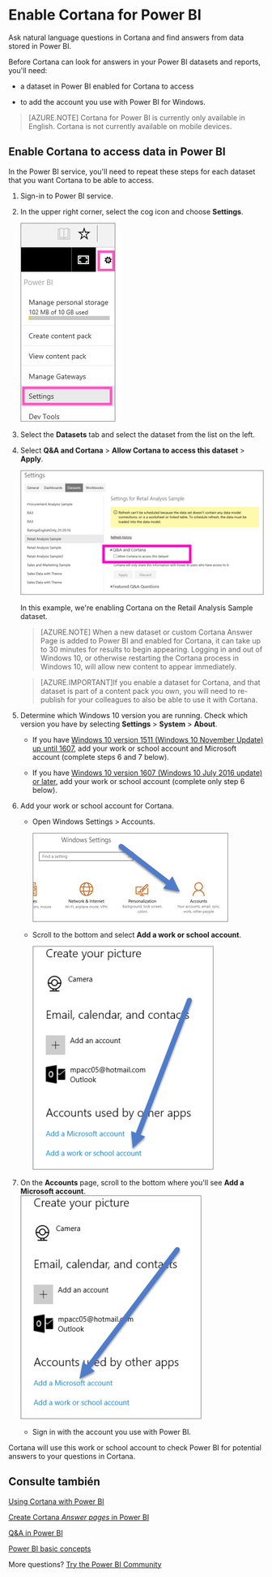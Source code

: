 <properties
   pageTitle="Enable Cortana for Power BI"
   description="Use Cortana with Power BI to get answers from your data. Activate Cortana for each Power BI dataset and then enable Cortana to access your datasets from mobile devices."
   services="powerbi"
   documentationCenter=""
   authors="mihart"  
   manager="mblythe"
   backup=""
   editor=""
   tags=""
   qualityFocus="no"
   qualityDate=""/>

<tags
   ms.service="powerbi"
   ms.devlang="NA"
   ms.topic="article"
   ms.tgt_pltfrm="NA"
   ms.workload="powerbi"
   ms.date="09/20/2016"
   ms.author="mihart"/>


# <a name="enable-cortana-for-power-bi"></a>Enable Cortana for Power BI

Ask natural language questions in Cortana and find answers from data stored in Power BI.

Before Cortana can look for answers in your Power BI datasets and reports, you'll need:

-  a dataset in Power BI enabled for Cortana to access

-  to add the account you use with Power BI for Windows.

  >[AZURE.NOTE] Cortana for Power BI is currently only available in English. Cortana is not currently available on mobile devices.

## <a name="enable-cortana-to-access-data-in-power-bi"></a>Enable Cortana to access data in Power BI
In the Power BI service, you'll need to repeat these steps for each dataset that you want Cortana to be able to access.

1.  Sign-in to Power BI service.

2. In the upper right corner, select the cog icon and choose <bpt id="p1">**</bpt>Settings<ept id="p1">**</ept>.

    ![](media/powerbi-service-cortana-enable/PBI_cortana_settings.png)

3. Select the <bpt id="p1">**</bpt>Datasets<ept id="p1">**</ept> tab and select the dataset from the list on the left.

4.  Select <bpt id="p1">**</bpt>Q&amp;A and Cortana<ept id="p1">**</ept><ph id="ph1"> &gt; </ph><bpt id="p2">**</bpt>Allow Cortana to access this dataset<ept id="p2">**</ept><ph id="ph2"> &gt; </ph><bpt id="p3">**</bpt>Apply<ept id="p3">**</ept>.

    ![](media/powerbi-service-cortana-enable/PBI_cortana-enable-new.png)

    In this example, we're enabling Cortana on the Retail Analysis Sample dataset.

    >[AZURE.NOTE] When a new dataset or custom Cortana Answer Page is added to Power BI and enabled for Cortana, it can take up to 30 minutes for results to begin appearing.  Logging in and out of Windows 10, or otherwise restarting the Cortana process in Windows 10, will allow new content to appear immediately.

    >[AZURE.IMPORTANT]If you enable a dataset for Cortana, and that dataset is part of a content pack you own, you will need to re-publish for your colleagues to also be able to use it with Cortana.

5. Determine which Windows 10 version you are running. Check which version you have by selecting <bpt id="p1">**</bpt>Settings<ept id="p1">**</ept><ph id="ph1"> &gt; </ph><bpt id="p2">**</bpt>System<ept id="p2">**</ept><ph id="ph2"> &gt; </ph><bpt id="p3">**</bpt>About<ept id="p3">**</ept>.

   -  If you have <bpt id="p1">[</bpt>Windows 10 version 1511 (Windows 10 November Update) up until 1607<ept id="p1">](http://blogs.windows.com/windowsexperience/2015/11/12/first-major-update-for-windows-10-available-today/)</ept>, add your work or school account and Microsoft account (complete steps 6 and 7 below).

   -  If you have <bpt id="p1">[</bpt>Windows 10 version 1607 (Windows 10 July 2016 update) or later<ept id="p1">](https://support.microsoft.com/en-us/kb/3176929)</ept>, add your work or school account (complete only step 6 below).

6. Add your work or school account for Cortana.
   -  Open Windows Settings &gt; Accounts.

         ![](media/powerbi-service-cortana-enable/power-bi-windows-accounts.png)

   -  Scroll to the bottom and select <bpt id="p1">**</bpt>Add a work or school account<ept id="p1">**</ept>.

         ![](media/powerbi-service-cortana-enable/power-bi-add-work-account.png)

7. On the <bpt id="p1">**</bpt>Accounts<ept id="p1">**</ept> page, scroll to the bottom where you'll see <bpt id="p2">**</bpt>Add a Microsoft account<ept id="p2">**</ept>.
      ![](media/powerbi-service-cortana-enable/power-bi-add-microsoft-account.png)

   -  Sign in with the account you use with Power BI.

Cortana will use this work or school account to check Power BI for potential answers to your questions in Cortana.

## <a name="see-also"></a>Consulte también
<bpt id="p1">[</bpt>Using Cortana with Power BI<ept id="p1">](powerbi-service-cortana-intro.md)</ept>

<bpt id="p1">[</bpt>Create Cortana <bpt id="p2">*</bpt>Answer pages<ept id="p2">*</ept> in Power BI<ept id="p1">](powerbi-service-cortana-desktop-entity-cards.md)</ept>

<bpt id="p1">[</bpt>Q&amp;A in Power BI<ept id="p1">](powerbi-service-q-and-a.md)</ept>

<bpt id="p1">[</bpt>Power BI basic concepts<ept id="p1">](powerbi-service-basic-concepts.md)</ept>

More questions? <bpt id="p1">[</bpt>Try the Power BI Community<ept id="p1">](http://community.powerbi.com/)</ept>
